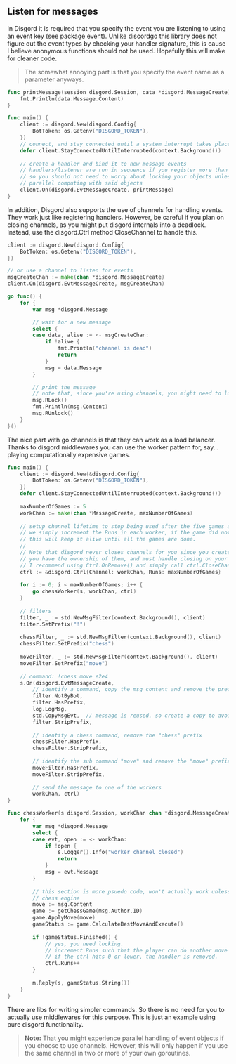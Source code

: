 ## Listen for messages

In Disgord it is required that you specify the event you are listening to using an event key (see package event). Unlike discordgo this library does not figure out the event types by checking your handler signature, this is cause I believe anonymous functions should not be used. Hopefully this will make for cleaner code. 

> The somewhat annoying part is that you specify the event name as a parameter anyways.
```go
func printMessage(session disgord.Session, data *disgord.MessageCreate) {
    fmt.Println(data.Message.Content)
}

func main() {
    client := disgord.New(disgord.Config{
        BotToken: os.Getenv("DISGORD_TOKEN"),
    })
    // connect, and stay connected until a system interrupt takes place
    defer client.StayConnectedUntilInterrupted(context.Background())
    
    // create a handler and bind it to new message events
    // handlers/listener are run in sequence if you register more than one
    // so you should not need to worry about locking your objects unless you do any
    // parallel computing with said objects
    client.On(disgord.EvtMessageCreate, printMessage)
}
```

In addition, Disgord also supports the use of channels for handling events. They work just like registering handlers.
However, be careful if you plan on closing channels, as you might put disgord internals into a deadlock. Instead, use the disgord.Ctrl method CloseChannel to handle this.
```go
client := disgord.New(disgord.Config{
    BotToken: os.Getenv("DISGORD_TOKEN"),
})

// or use a channel to listen for events
msgCreateChan := make(chan *disgord.MessageCreate)
client.On(disgord.EvtMessageCreate, msgCreateChan)

go func() {
    for {
        var msg *disgord.Message

        // wait for a new message
        select {
        case data, alive := <- msgCreateChan:
            if !alive {
                fmt.Println("channel is dead")
                return
            }
            msg = data.Message
        }

        // print the message
        // note that, since you're using channels, you might need to lock your disgord objects.
        msg.RLock()
        fmt.Println(msg.Content)
        msg.RUnlock()
    }
}()
```

The nice part with go channels is that they can work as a load balancer. Thanks to disgord middlewares you can use the worker pattern for, say... playing computationally expensive games.
```go
func main() {
	client := disgord.New(&disgord.Config{
        BotToken: os.Getenv("DISGORD_TOKEN"),
    })
    defer client.StayConnectedUntilInterrupted(context.Background())
	
	maxNumberOfGames := 5
	workChan := make(chan *MessageCreate, maxNumberOfGames)
	
	// setup channel lifetime to stop being used after the five games are finished
	// we simply increment the Runs in each worker, if the game did not finish.
	// this will keep it alive until all the games are done.
	//
	// Note that disgord never closes channels for you since you create the channels
	// you have the ownership of them, and must handle closing on your own.
	// I recommend using Ctrl.OnRemove() and simply call ctrl.CloseChannel() in this situation.
	ctrl := &disgord.Ctrl{Channel: workChan, Runs: maxNumberOfGames}
	
	for i := 0; i < maxNumberOfGames; i++ {
		go chessWorker(s, workChan, ctrl)
	}
	
	// filters
    filter, _ := std.NewMsgFilter(context.Background(), client)
    filter.SetPrefix("!")
    
    chessFilter, _ := std.NewMsgFilter(context.Background(), client)
    chessFilter.SetPrefix("chess")
    
    moveFilter, _ := std.NewMsgFilter(context.Background(), client)
    moveFilter.SetPrefix("move")
	
	// command: !chess move e2e4
	s.On(disgord.EvtMessageCreate,
		// identify a command, copy the msg content and remove the prefix
        filter.NotByBot,
        filter.HasPrefix,
        log.LogMsg,
        std.CopyMsgEvt,  // message is reused, so create a copy to avoid issues
        filter.StripPrefix,
        
        // identify a chess command, remove the "chess" prefix
        chessFilter.HasPrefix,
        chessFilter.StripPrefix,
        
        // identify the sub command "move" and remove the "move" prefix
        moveFilter.HasPrefix,
        moveFilter.StripPrefix,
        
        // send the message to one of the workers
		workChan, ctrl)
}

func chessWorker(s disgord.Session, workChan chan *disgord.MessageCreate, ctrl *disgord.Ctrl) {
	for {
		var msg *disgord.Message
		select {
		case evt, open := <- workChan:
		    if !open {
		        s.Logger().Info("worker channel closed")
		        return
		    }
		    msg = evt.Message
		}
		
		// this section is more psuedo code, won't actually work unless you have a 
		// chess engine
		move := msg.Content 
		game := getChessGame(msg.Author.ID)
		game.ApplyMove(move)
		gameStatus := game.CalculateBestMoveAndExecute()
		
		if !gameStatus.Finished() {
			// yes, you need locking.
			// increment Runs such that the player can do another move
            // if the ctrl hits 0 or lower, the handler is removed. 
			ctrl.Runs++
		}
		
		m.Reply(s, gameStatus.String())
	}
}
```
There are libs for writing simpler commands. So there is no need for you to actually use middlewares for this purpose. This is just an example using pure disgord functionality.

> **Note:** That you might experience parallel handling of event objects if you choose to use channels. However, this will only happen if you use the same channel in two or more of your own goroutines.
